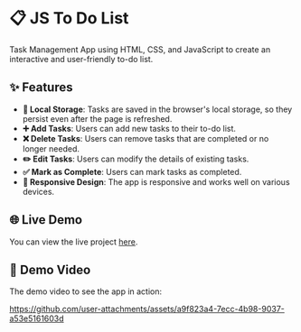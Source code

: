 # 📋 JS To Do List

Task Management App using HTML, CSS, and JavaScript to create an interactive and user-friendly to-do list.

## ✨ Features
- **💾 Local Storage**: Tasks are saved in the browser's local storage, so they persist even after the page is refreshed.
-  **➕ Add Tasks**: Users can add new tasks to their to-do list.
- **❌ Delete Tasks**: Users can remove tasks that are completed or no longer needed.
- **✏️ Edit Tasks**: Users can modify the details of existing tasks.
- **✅ Mark as Complete**: Users can mark tasks as completed.
- **📱 Responsive Design**: The app is responsive and works well on various devices.


## 🌐 Live Demo

<p>
  You can view the live project <a href="https://ayaosamaramadan.github.io/js-to-do-list/">here</a>.
</p>

## 🎥 Demo Video

<p>
  The demo video to see the app in action:
</p>

https://github.com/user-attachments/assets/a9f823a4-7ecc-4b98-9037-a53e5161603d

